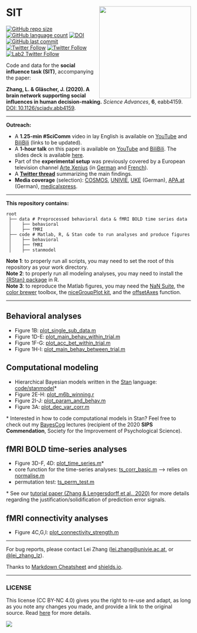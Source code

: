 # SIT <img src="https://github.com/lei-zhang/SIT/raw/master/network_demo.jpg" align="right" width="250px">

[![GitHub repo size](https://img.shields.io/github/repo-size/lei-zhang/SIT?color=brightgreen&logo=github)](https://github.com/lei-zhang/SIT)
[![GitHub language count](https://img.shields.io/github/languages/count/lei-zhang/SIT?color=brightgreen&logo=github)](https://github.com/lei-zhang/SIT)
[![DOI](https://img.shields.io/badge/DOI-10.1126%2Fsciadv.abb4159-informational)](https://advances.sciencemag.org/content/6/34/eabb4159)
[![GitHub last commit](https://img.shields.io/github/last-commit/lei-zhang/SIT?color=orange&logo=github)](https://github.com/lei-zhang/SIT)<br />
[![Twitter Follow](https://img.shields.io/twitter/follow/lei_zhang_lz?label=%40lei_zhang_lz)](https://twitter.com/lei_zhang_lz)
[![Twitter Follow](https://img.shields.io/twitter/follow/SysNeuroHamburg?label=%40SysNeuroHamburg)](https://twitter.com/SysNeuroHamburg)
[![Lab2 Twitter Follow](https://img.shields.io/twitter/follow/ScanUnit?label=%40ScanUnit)](https://twitter.com/ScanUnit)


Code and data for the **social influence task (SIT)**, accompanying the paper: 

**Zhang, L. & Gläscher, J. (2020). A brain network supporting social influences in human decision-making.** *Science Advances*, **6**, eabb4159. <br />
[DOI: 10.1126/sciadv.abb4159](https://advances.sciencemag.org/content/6/34/eabb4159).
___

**Outreach:**
* A **1.25-min #SciComm** video in lay English is available on [YouTube]() and [BiliBili]() (links to be updated).
* A **1-hour talk** on this paper is available on [YouTube](https://youtu.be/PQe9bv07Qmc#t=03m35s) and [BiliBili](https://www.bilibili.com/video/BV15K411n7eN/). The slides deck is available [here](presentation_zhang_gläscher_2020.pdf).
* Part of the **experimental setup** was previously covered by a European television channel [Arte Xenius](https://www.arte.tv/en/videos/RC-014038/xenius/) (in [German](https://www.youtube.com/watch?v=xWvLVdg3CeE#t=05m04s) and [French](https://www.youtube.com/watch?v=M-VEvlWEMJc#t=05m43s)).
* A [**Twitter thread**](https://twitter.com/lei_zhang_lz/status/1296243279260983296?s=20) summarizing the main findings.
* **Media coverage** (selection): [COSMOS](https://cosmosmagazine.com/health/body-and-mind/sometimes-we-need-to-learn-from-others/), [UNIVIE](https://medienportal.univie.ac.at/presse/aktuelle-pressemeldungen/detailansicht/artikel/when-learning-on-your-own-is-not-enough/), [UKE](https://www.uke.de/allgemein/presse/pressemitteilungen/detailseite_98176.html) (German), [APA.at](https://science.apa.at/rubrik/medizin_und_biotech/Wie_man_aus_Erfahrung_und_von_anderen_lernt/SCI_20200820_SCI39371351256046858) (German), [medicalxpress](https://medicalxpress.com/news/2020-08-neuroscientists-delineate-social-decision-making-human.html).
___

**This repository contains:**
```
root
 ├── data # Preprocessed behavioral data & fMRI BOLD time series data
 │    ├── behavioral
 │    ├── fMRI
 ├── code # Matlab, R, & Stan code to run analyses and produce figures
 │    ├── behavioral
 │    ├── fMRI
 │    ├── stanmodel
```

**Note 1**: to properly run all scripts, you may need to set the root of this repository as your work directory. <br />
**Note 2**: to properly run all modeling analyses, you may need to install the [{RStan} package](https://mc-stan.org/users/interfaces/rstan.html) in R. <br />
**Note 3**: to reproduce the Matlab figures, you may need the [NaN Suite](https://www.mathworks.com/matlabcentral/fileexchange/6837-nan-suite), the [color brewer](https://www.mathworks.com/matlabcentral/fileexchange/34087-cbrewer-colorbrewer-schemes-for-matlab) toolbox, the [niceGroupPlot kit](https://github.com/BeckyLawson/niceGroupPlot), and the [offsetAxes](https://github.com/anne-urai/Tools/blob/master/plotting/offsetAxes.m) function. 
___

## Behavioral analyses
* Figure 1B: [plot_single_sub_data.m](code/behavioral/plot_single_sub_data.m)
* Figure 1D-E: [plot_main_behav_within_trial.m](code/behavioral/plot_main_behav_within_trial.m)
* Figure 1F-G: [plot_acc_bet_within_trial.m](code/behavioral/plot_acc_bet_within_trial.m)
* Figure 1H-I: [plot_main_behav_between_trial.m](code/behavioral/plot_main_behav_between_trial.m)

## Computational modeling
* Hierarchical Bayesian models written in the [Stan](https://mc-stan.org/) language: [code/stanmodel](code/stanmodel)\*
* Figure 2E-H: [plot_m6b_winning.r](code/behavioral/plot_m6b_winning.r)
* Figure 2I-J: [plot_param_and_behav.m](code/behavioral/plot_param_and_behav.m)
* Figure 3A: [plot_dec_var_corr.m](code/behavioral/plot_dec_var_corr.m)

\* Interested in how to code computational models in Stan? Feel free to check out my [BayesCog](https://github.com/lei-zhang/BayesCog_Wien) lectures (recipient of the 2020 **SIPS Commendation**, Society for the Improvement of Psychological Science).

## fMRI BOLD time-series analyses
* Figure 3D-F, 4D: [plot_time_series.m](code/fMRI/plot_time_series.m)\*
* core function for the time-series analyses: [ts_corr_basic.m](code/fMRI/ts_corr_basic.m) --> relies on [normalise.m](code/normalise.m)
* permutation test: [ts_perm_test.m](code/fMRI/ts_perm_test.m)

\* See our [tutorial paper (Zhang & Lengersdorff et al., 2020)](https://doi.org/10.1093/scan/nsaa089) for more details regarding the justification/solidification of prediction error signals.

## fMRI connectivity analyses
* Figure 4C,G,I: [plot_connectivity_strength.m](code/fMRI/plot_connectivity_strength.m)

___

For bug reports, please contact Lei Zhang ([lei.zhang@univie.ac.at](mailto:lei.zhang@univie.ac.at), or [@lei_zhang_lz](https://twitter.com/lei_zhang_lz)).

Thanks to [Markdown Cheatsheet](https://github.com/adam-p/markdown-here/wiki/Markdown-Cheatsheet) and [shields.io](https://shields.io/).

___

### LICENSE

This license (CC BY-NC 4.0) gives you the right to re-use and adapt, as long as you note any changes you made, and provide a link to the original source. Read [here](https://creativecommons.org/licenses/by-nc/4.0/) for more details. 

![](https://upload.wikimedia.org/wikipedia/commons/9/99/Cc-by-nc_icon.svg)
